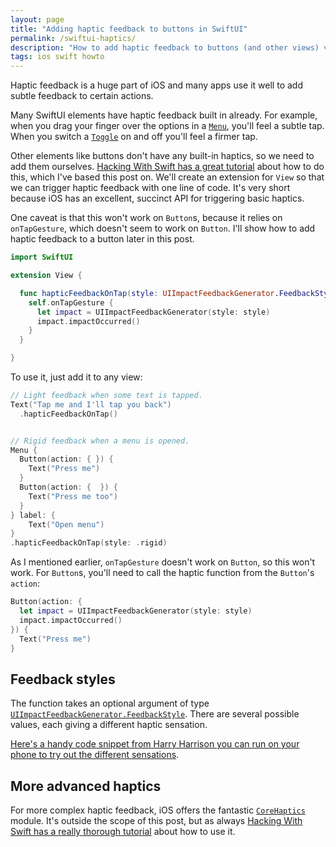 ```yaml
---
layout: page
title: "Adding haptic feedback to buttons in SwiftUI"
permalink: /swiftui-haptics/
description: "How to add haptic feedback to buttons (and other views) very simply."
tags: ios swift howto
---
```


Haptic feedback is a huge part of iOS and many apps use it well to add subtle feedback to certain actions. 

Many SwiftUI elements have haptic feedback built in already. For example, when you drag your finger over the options in a [`Menu`](https://developer.apple.com/documentation/swiftui/menu), you'll feel a subtle tap. When you switch a [`Toggle`](https://developer.apple.com/documentation/swiftui/toggle) on and off you'll feel a firmer tap.

Other elements like buttons don't have any built-in haptics, so we need to add them ourselves. [Hacking With Swift has a great tutorial](https://www.hackingwithswift.com/books/ios-swiftui/making-vibrations-with-uinotificationfeedbackgenerator-and-core-haptics) about how to do this, which I've based this post on. We'll create an extension for `View` so that we can trigger haptic feedback with one line of code. It's very short because iOS has an excellent, succinct API for triggering basic haptics.

One caveat is that this won't work on `Button`s, because it relies on `onTapGesture`, which doesn't seem to work on `Button`. I'll show how to add haptic feedback to a button later in this post.


```swift
import SwiftUI

extension View {

  func hapticFeedbackOnTap(style: UIImpactFeedbackGenerator.FeedbackStyle = .light) -> some View {
    self.onTapGesture {
      let impact = UIImpactFeedbackGenerator(style: style)
      impact.impactOccurred()
    }
  }

}
```

To use it, just add it to any view:

```swift
// Light feedback when some text is tapped.
Text("Tap me and I'll tap you back")
  .hapticFeedbackOnTap()


// Rigid feedback when a menu is opened.
Menu {
  Button(action: { }) {
    Text("Press me")
  }
  Button(action: {  }) {
    Text("Press me too")
  }
} label: {
    Text("Open menu")
}
.hapticFeedbackOnTap(style: .rigid)
```

As I mentioned earlier, `onTapGesture` doesn't work on `Button`, so this won't work. For `Button`s, you'll need to call the haptic function from the `Button`'s `action`:

```swift
Button(action: {
  let impact = UIImpactFeedbackGenerator(style: style)
  impact.impactOccurred()
}) {
  Text("Press me")
}
```

## Feedback styles

The function takes an optional argument of type [`UIImpactFeedbackGenerator.FeedbackStyle`](https://developer.apple.com/documentation/uikit/uiimpactfeedbackgenerator/feedbackstyle). There are several possible values, each giving a different haptic sensation.

[Here's a handy code snippet from Harry Harrison you can run on your phone to try out the different sensations](https://gist.github.com/Harry-Harrison/e4217a6d8c4cfbee1aa5128c4491a149).

## More advanced haptics

For more complex haptic feedback, iOS offers the fantastic [`CoreHaptics`](https://developer.apple.com/documentation/corehaptics) module. It's outside the scope of this post, but as always [Hacking With Swift has a really thorough tutorial](https://www.hackingwithswift.com/example-code/core-haptics/how-to-play-custom-vibrations-using-core-haptics) about how to use it.


